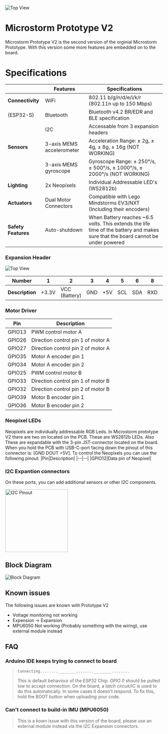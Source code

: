 ![Top View](https://github.com/MicroStorm-Official/Resources/blob/main/images/Logo%202.0.png?raw=true)



# Microstorm Prototype V2

Microstorm Prototype V2 is the second version of the orginial Microstorm Prototype. With this version some more features are embedded on to the board.


# Specifications


| | Features| Specifications
|--|--|--|
|**Connectivity**| WiFi| 802.11 b/g/n/d/e/i/k/r (802.11n up to 150 Mbps)
|(ESP32-S)|Bluetooth|Bluetooth v4.2 BR/EDR and BLE specification
||I2C|Accessable from 3 expansion headers
|**Sensors**|3-axis MEMS accelerometer|Acceleration Range: ± 2g, ± 4g, ± 8g, ± 16g (NOT WORKING)
||3-axis MEMS gyroscope|Gyroscope Range: ± 250°/s, ± 500°/s, ± 1000°/s, ± 2000°/s (NOT WORKING)
|**Lighting**|2x Neopixels|Individual Addressable LED's (WS2812b)
|**Actuators**|Dual Motor Connectors|Compatible with Lego Mindstorms EV3/NXT (Including their encoders)
|**Safety Features**| Auto-shutdown | When Battery reaches ~6.5 volts. This extends the life time of the battery and makes sure that the board cannot be under powered

### Expansion Header
![Top View](https://github.com/MicroStorm-Official/Resources/blob/main/images/Pinout.png?raw=true)

| Number | 1 | 2 | 3 | 4 | 5 | 6 | 8 | 9 | 10 | 11 | 12 | 13 | 14 | 15 | 16
|--|--|--|--|--|--|--|--|--|--|--|--|--|--|--|--|
| **Description** | +3.3V | VCC (Battery) | GND | +5V | SCL | SDA | RXD | TXD | TXD2 | RXD2 | GPIO14 | GPIO5 | GPIO18 | GPIO15 | GPIO23 | GPIO19 |

### Motor Driver
|Pin|Description|
|--|--|
|GPIO13|PWM control motor A|
|GPIO26|Direction control pin 1 of motor A|
|GPIO27|Direction control pin 2 of motor A|
|GPIO35|Motor A encoder pin 1|
|GPIO34|Motor A encoder pin 2|
|GPIO25|PWM control motor B|
|GPIO33|Direction control pin 1 of motor B|
|GPIO32|Direction control pin 2 of motor B|
|GPIO39|Motor B encoder pin 1|
|GPIO36|Motor B encoder pin 2|

### Neopixel LEDs
Neopixels are individually addressable RGB Leds. In Microstorm prototype V2 there are two on located on the PCB. These are WS2812b LEDs. Also These are expandable with the 3-pin JST-connector located on the board. When you hold the PCB with USB-C-port facing down the pinout of this connector is: [GND DOUT +5V]. To control the Neopixels you can use the following pinout:
|Pin|Description|
|--|--|
|GPIO12|Data pin of Neopixel|

### I2C Expantion connectors
On these ports, you can add additional sensors or other I2C components.

<img src="https://github.com/MicroStorm-Official/Resources/blob/main/images/I2C%20Pinout.png?raw=true" alt="I2C Pinout" width="200"/>

## Block Diagram



![Block Diagram](https://github.com/MicroStorm-Official/Resources/blob/main/images/Block%20Diagram.png?raw=true)

## Known issues
The following issues are known with Prototype V2

 - Voltage monitoring not working
 - Expension -> Expansion
 - MPU6050 Not working (Probably something with the wiring), use external module instead

## FAQ
### Arduino IDE keeps trying to connect to board
> `Connecting........________........________........`
>
> This is default behaviour of the ESP32 Chip. *GPIO 0* should be pulled low to accept connection. On the board, a *latch circuit/IC* is used to do this automatically. In some cases it doesn't respond. To fix this, hold the BOOT button when uploading your code.

### Can't connect to build-in IMU (MPU6050)

> This is a kown issue with this version of the board, please use an external module instead via the I2C Expansion connectors.
